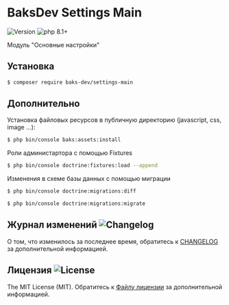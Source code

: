 # BaksDev Settings Main

![Version](https://img.shields.io/badge/version-6.2.1-blue) ![php 8.1+](https://img.shields.io/badge/php-min%208.1-red.svg)

Модуль "Основные настройки"

## Установка

``` bash
$ composer require baks-dev/settings-main
```

## Дополнительно

Установка файловых ресурсов в публичную директорию (javascript, css, image ...):

``` bash
$ php bin/console baks:assets:install
```

Роли администартора с помощью Fixtures

``` bash
$ php bin/console doctrine:fixtures:load --append
```

Изменения в схеме базы данных с помощью миграции

``` bash
$ php bin/console doctrine:migrations:diff

$ php bin/console doctrine:migrations:migrate
```

## Журнал изменений ![Changelog](https://img.shields.io/badge/changelog-yellow)

О том, что изменилось за последнее время, обратитесь к [CHANGELOG](CHANGELOG.md) за дополнительной информацией.

## Лицензия ![License](https://img.shields.io/badge/MIT-green)

The MIT License (MIT). Обратитесь к [Файлу лицензии](LICENSE.md) за дополнительной информацией.


